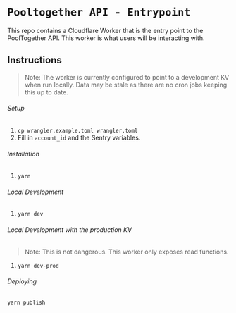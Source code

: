 # `Pooltogether API - Entrypoint`

This repo contains a Cloudflare Worker that is the entry point to the PoolTogether API. This worker is what users will be interacting with.

## Instructions

> Note: The worker is currently configured to point to a development KV when run locally. Data may be stale as there are no cron jobs keeping this up to date.

###### Setup

1. `cp wrangler.example.toml wrangler.toml`
2. Fill in `account_id` and the Sentry variables.

###### Installation

1. `yarn`

###### Local Development

1. `yarn dev`

###### Local Development with the production KV

> Note: This is not dangerous. This worker only exposes read functions.

1. `yarn dev-prod`

###### Deploying

`yarn publish`
